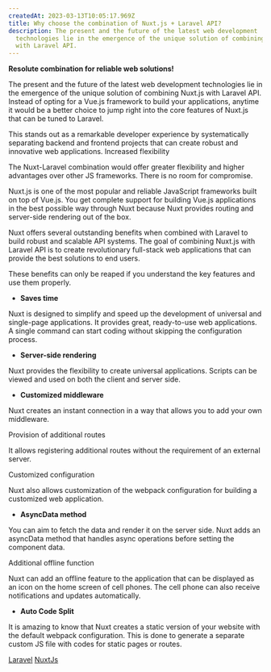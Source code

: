```yaml
---
createdAt: 2023-03-13T10:05:17.969Z
title: Why choose the combination of Nuxt.js + Laravel API?
description: The present and the future of the latest web development
  technologies lie in the emergence of the unique solution of combining Nuxt.js
  with Laravel API.
---
```


**Resolute combination for reliable web solutions!**

The present and the future of the latest web development technologies lie in the emergence of the unique solution of combining Nuxt.js with Laravel API. Instead of opting for a Vue.js framework to build your applications, anytime it would be a better choice to jump right into the core features of Nuxt.js that can be tuned to Laravel.

This stands out as a remarkable developer experience by systematically separating backend and frontend projects that can create robust and innovative web applications.
Increased flexibility

The Nuxt-Laravel combination would offer greater flexibility and higher advantages over other JS frameworks. There is no room for compromise.

Nuxt.js is one of the most popular and reliable JavaScript frameworks built on top of Vue.js. You get complete support for building Vue.js applications in the best possible way through Nuxt because Nuxt provides routing and server-side rendering out of the box.

Nuxt offers several outstanding benefits when combined with Laravel to build robust and scalable API systems. The goal of combining Nuxt.js with Laravel API is to create revolutionary full-stack web applications that can provide the best solutions to end users.

These benefits can only be reaped if you understand the key features and use them properly.

- **Saves time**

Nuxt is designed to simplify and speed up the development of universal and single-page applications. It provides great, ready-to-use web applications.
A single command can start coding without skipping the configuration process.

- **Server-side rendering**

Nuxt provides the flexibility to create universal applications. Scripts can be viewed and used on both the client and server side.

- **Customized middleware**

Nuxt creates an instant connection in a way that allows you to add your own middleware.

Provision of additional routes

It allows registering additional routes without the requirement of an external server.

Customized configuration

Nuxt also allows customization of the webpack configuration for building a customized web application.

- **AsyncData method**

You can aim to fetch the data and render it on the server side. Nuxt adds an asyncData method that handles async operations before setting the component data.

Additional offline function

Nuxt can add an offline feature to the application that can be displayed as an icon on the home screen of cell phones. The cell phone can also receive notifications and updates automatically.

- **Auto Code Split**

It is amazing to know that Nuxt creates a static version of your website with the default webpack configuration. This is done to generate a separate custom JS file with codes for static pages or routes.

[Laravel](https://laravel.com/) [NuxtJs](https://nuxtjs.org/)
